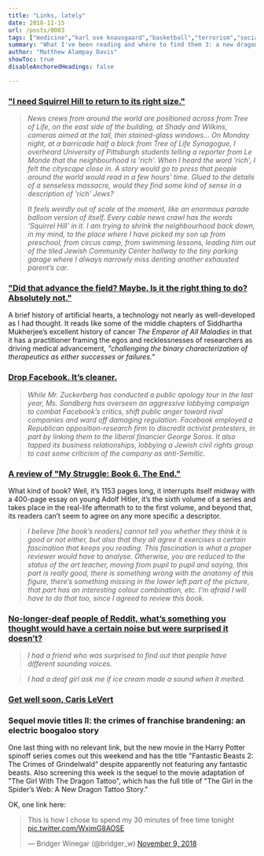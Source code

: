 ```yaml
---
title: "Links, lately"
date: 2018-11-15
url: /posts/0003
tags: ["medicine","karl ove knausgaard","basketball","terrorism","social media"]
summary: "What I've been reading and where to find them 3: a new dragon tattoo story"
author: "Matthew Alampay Davis"
showToc: true
disableAnchoredHeadings: false

---
```


### ["I need Squirrel Hill to return to its right size."](https://www.lrb.co.uk/blog/2018/10/31/joy-katz/in-squirrel-hill/)

> *News crews from around the world are positioned across from Tree of Life, on the east side of the building, at Shady and Wilkins, cameras aimed at the tall, thin stained-glass windows... On Monday night, at a barricade half a block from Tree of Life Synagogue, I overheard University of Pittsburgh students telling a reporter from Le Monde that the neighbourhood is 'rich'. When I heard the word 'rich', I felt the cityscape close in. A story would go to press that people around the world would read in a few hours' time. Glued to the details of a senseless massacre, would they find some kind of sense in a description of 'rich' Jews?*
> 
> *It feels weirdly out of scale at the moment, like an enormous parade balloon version of itself. Every cable news crawl has the words ‘Squirrel Hill’ in it. I am trying to shrink the neighbourhood back down, in my mind, to the place where I have picked my son up from preschool, from circus camp, from swimming lessons, leading him out of the tiled Jewish Community Center hallway to the tiny parking garage where I always narrowly miss denting another exhausted parent’s car.*

### ["Did that advance the field? Maybe. Is it the right thing to do? Absolutely not."](https://www.nybooks.com/articles/2018/11/22/elusive-artificial-heart/)

A brief history of artificial hearts, a technology not nearly as well-developed as I had thought. It reads like some of the middle chapters of Siddhartha Mukherjee’s excellent history of cancer *The Emperor of All Maladies* in that it has a practitioner framing the egos and recklessnesses of researchers as driving medical advancement, *"challenging the binary characterization of therapeutics as either successes or failures."*

### [Drop Facebook. It’s cleaner.](https://www.nytimes.com/2018/11/14/technology/facebook-data-russia-election-racism.html?module=inline)

> *While Mr. Zuckerberg has conducted a public apology tour in the last year, Ms. Sandberg has overseen an aggressive lobbying campaign to combat Facebook’s critics, shift public anger toward rival companies and ward off damaging regulation. Facebook employed a Republican opposition-research firm to discredit activist protesters, in part by linking them to the liberal financier George Soros. It also tapped its business relationships, lobbying a Jewish civil rights group to cast some criticism of the company as anti-Semitic.*

### [A review of "My Struggle: Book 6. The End."](https://www.lrb.co.uk/the-paper/v40/n21/fredric-jameson/itemised)

What kind of book? Well, it’s 1153 pages long, it interrupts itself midway with a 400-page essay on young Adolf Hitler, it’s the sixth volume of a series and takes place in the real-life aftermath to to the first volume, and beyond that, its readers can’t seem to agree on any more specific a descriptor.

> *I believe [the book’s readers] cannot tell you whether they think it is good or not either, but also that they all agree it exercises a certain fascination that keeps you reading. This fascination is what a proper reviewer would have to analyse. Otherwise, you are reduced to the status of the art teacher, moving from pupil to pupil and saying, this part is really good, there is something wrong with the anatomy of this figure, there’s something missing in the lower left part of the picture, that part has an interesting colour combination, etc. I’m afraid I will have to do that too, since I agreed to review this book.*

### [No-longer-deaf people of Reddit, what’s something you thought would have a certain noise but were surprised it doesn’t?](https://www.reddit.com/r/AskReddit/comments/9wdvtk/no_longer_deaf_people_of_reddit_whats_something/)

> *I had a friend who was surprised to find out that people have different sounding voices.*

> *I had a deaf girl ask me if ice cream made a sound when it melted.*

### [Get well soon, Caris LeVert](http://www.espn.com/nba/story/_/id/25265647/zach-lowe-caris-levert-brooklyn-nets-nba)

### Sequel movie titles II: the crimes of franchise brandening: an electric boogaloo story

One last thing with no relevant link, but the new movie in the Harry Potter spinoff series comes out this weekend and has the title "Fantastic Beasts 2: The Crimes of Grindelwald” despite apparently not featuring any fantastic beasts. Also screening this week is the sequel to the movie adaptation of "The Girl With The Dragon Tattoo", which has the full title of "The Girl in the Spider’s Web: A New Dragon Tattoo Story."

OK, one link here:

<blockquote class="twitter-tweet"><p lang="en" dir="ltr">This is how I chose to spend my 30 minutes of free time tonight <a href="https://t.co/WxjmG8AOSE">pic.twitter.com/WxjmG8AOSE</a></p>&mdash; Bridger Winegar (@bridger_w) <a href="https://twitter.com/bridger_w/status/1060781976573997057?ref_src=twsrc%5Etfw">November 9, 2018</a></blockquote> <script async src="https://platform.twitter.com/widgets.js" charset="utf-8"></script>